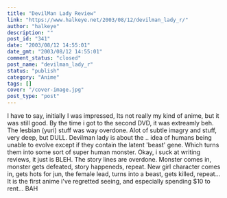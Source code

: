 ```yaml
---
title: "DevilMan Lady Review"
link: "https://www.halkeye.net/2003/08/12/devilman_lady_r/"
author: "halkeye"
description: ""
post_id: "341"
date: "2003/08/12 14:55:01"
date_gmt: "2003/08/12 14:55:01"
comment_status: "closed"
post_name: "devilman_lady_r"
status: "publish"
category: "Anime"
tags: []
cover: "/cover-image.jpg"
post_type: "post"
---
```


I have to say, initially I was impressed, Its not really my kind of anime, but it was still good. By the time i got to the second DVD, it was extreamly beh. The lesbian (yuri) stuff was way overdone. Alot of subtle imagry and stuff, very deep, but DULL. Devilman lady is about the .. idea of humans being unable to evolve except if they contain the latent 'beast' gene. Which turns them into some sort of super human monster. Okay, i suck at writing reviews, it just is BLEH. The story lines are overdone. Monster comes in, monster gets defeated, story happeneds, repeat. New girl character comes in, gets hots for jun, the female lead, turns into a beast, gets killed, repeat... It is the first anime i've regretted seeing, and especially spending $10 to rent... BAH